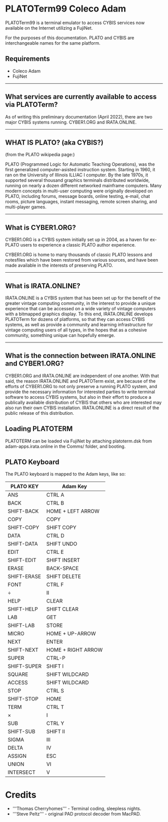 PLATOTerm99 Coleco Adam
=======================

PLATOTerm99 is a terminal emulator to access CYBIS services now available
on the Internet utilizing a FujiNet.

For the purposes of this documentation. PLATO and CYBIS are interchangeable
names for the same platform.

Requirements
------------
* Coleco Adam
* FujiNet

--------------------------------------------------------------
What services are currently available to access via PLATOTerm?
--------------------------------------------------------------
As of writing this preliminary documentation (April 2022), there are
two major CYBIS systems running. CYBER1.ORG and IRATA.ONLINE.

---------------------------
WHAT IS PLATO? (aka CYBIS?)
---------------------------
(from the PLATO wikipedia page:)

PLATO (Programmed Logic for Automatic Teaching Operations), was the first
generalized computer-asisted instruction system. Starting in 1960, it ran
on the University of Illinois ILLIAC I computer. By the late 1970s, it
supported several thousand graphics terminals distributed worldwide, running
on nearly a dozen different networked mainframe computers. Many modern
concepts in multi-user computing were originally developed on PLATO, including
forums, message boards, online testing, e-mail, chat rooms, picture languages,
instant messaging, remote screen sharing, and multi-player games.

-------------------
What is CYBER1.ORG?
-------------------

CYBER1.ORG is a CYBIS system initially set up in 2004, as a haven for
ex-PLATO users to experience a classic PLATO author experience.

CYBER1.ORG is home to many thousands of classic PLATO lessons and
notesfiles which have been restored from various sources, and have
been made available in the interests of preserving PLATO.

---------------------
What is IRATA.ONLINE?
---------------------

IRATA.ONLINE is a CYBIS system that has been set up for the benefit of
the greater vintage computing community, in the interest to provide
a unique experience that can be accessed on a wide variety of
vintage computers with a bitmapped graphics display. To this end,
IRATA.ONLINE develops PLATOTerm for dozens of platforms, so that they
can access CYBIS systems, as well as provide a community and learning
infrastructure for vintage computing users of all types, in the hopes
that as a cohesive community, something unique can hopefully
emerge.

-----------------------------------------------------------
What is the connection between IRATA.ONLINE and CYBER1.ORG?
-----------------------------------------------------------

CYBER1.ORG and IRATA.ONLINE are independent of one another. With that said,
the reason IRATA.ONLINE and PLATOTerm exist, are because of the efforts of
CYBER1.ORG to not only preserve a running PLATO system, and provide the
necessary information for interested parties to write terminal software
to access CYBIS systems, but also in their effort to produce a publically
available distribution of CYBIS that others who are interested may also
run their own CYBIS installation. IRATA.ONLINE is a direct result of the
public release of this distribution.

Loading PLATOTERM
-----------------
PLATOTERM can be loaded via FujiNet by attaching platoterm.dsk from adam-apps.irata.online in the Comms/ folder, and booting.

PLATO Keyboard
-------------------
The PLATO keyboard is mapped to the Adam keys, like so:

| PLATO KEY  	| Adam Key  	|
|---	|---	|
| ANS  	| CTRL A  	|
| BACK  	| CTRL B  	|
| SHIFT-BACK | HOME + LEFT ARROW |
| COPY | COPY |
| SHIFT-COPY | SHIFT COPY  |
| DATA | CTRL D |
| SHIFT-DATA | SHIFT UNDO |
| EDIT | CTRL E |
| SHIFT-EDIT | SHIFT INSERT |
| ERASE | BACK-SPACE |
| SHIFT-ERASE | SHIFT DELETE |
| FONT | CTRL F |
| &#247; | II | 
| HELP | CLEAR |
| SHIFT-HELP | SHIFT CLEAR |
| LAB | GET |
| SHIFT-LAB | STORE |
| MICRO | HOME + UP-ARROW |
| NEXT | ENTER |
| SHIFT-NEXT | HOME + RIGHT ARROW |
| SUPER | CTRL-P |
| SHIFT-SUPER | SHIFT I |
| SQUARE | SHIFT WILDCARD | 
| ACCESS | SHIFT WILDCARD |
| STOP | CTRL S |
| SHIFT-STOP | HOME | 
| TERM | CTRL T |
| &#215; | I |
| SUB | CTRL Y |
| SHIFT-SUB | SHIFT II |
| SIGMA | III |
| DELTA | IV |
| ASSIGN | ESC |
| UNION | VI |
| INTERSECT | V |

Credits
=======

* '''Thomas Cherryhomes''' - Terminal coding, sleepless nights.
* '''Steve Peltz''' - original PAD protocol decoder from MacPAD.
